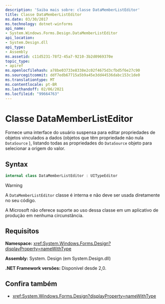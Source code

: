```yaml
---
description: 'Saiba mais sobre: classe DataMemberListEditor'
title: Classe DataMemberListEditor
ms.date: 03/30/2017
ms.technology: dotnet-winforms
api_name:
- System.Windows.Forms.Design.DataMemberListEditor
api_location:
- System.Design.dll
api_type:
- Assembly
ms.assetid: c11d5231-78f2-45a7-9210-3b2d0969370e
topic_type:
- apiref
ms.openlocfilehash: a78be03733e8338e2c02f4675d3cfbd5f6e27c90
ms.sourcegitcommit: ddf7edb67715a5b9a45e3dd44536dabc153c1de0
ms.translationtype: MT
ms.contentlocale: pt-BR
ms.lasthandoff: 02/06/2021
ms.locfileid: "99664763"
---
```

# <a name="datamemberlisteditor-class"></a>Classe DataMemberListEditor

Fornece uma interface do usuário suspensa para editar propriedades de objetos vinculados a dados (objetos que têm propriedade não nula `DataSource` ), listando todas as propriedades do `DataSource` objeto para selecionar a origem do valor.  
  
## <a name="syntax"></a>Syntax
  
```csharp  
internal class DataMemberListEditor : UITypeEditor
```

> [!WARNING]
> A `DataMemberListEditor` classe é interna e não deve ser usada diretamente no seu código.
>
> A Microsoft não oferece suporte ao uso dessa classe em um aplicativo de produção em nenhuma circunstância.
  
## <a name="requirements"></a>Requisitos

**Namespace:** <xref:System.Windows.Forms.Design?displayProperty=nameWithType>  
  
**Assembly:** System. Design (em System.Design.dll)  
  
**.NET Framework versões:** Disponível desde 2,0.  
  
## <a name="see-also"></a>Confira também

- <xref:System.Windows.Forms.Design?displayProperty=nameWithType>
